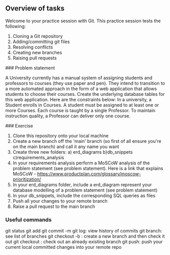 ## Overview of tasks

Welcome to your practice session with Git. This practice session tests the following:

1. Cloning a Git repository
2. Adding/committing git files
3. Resolving conflicts
4. Creating new branches
5. Raising pull requests

### Problem statement

A University currently has a manual system of assigning students and professors to courses (they use paper and pen). They intend to transition to a more automated approach in the form of a web application that allows students to choose their courses. Create the underlying database tables for this web application. Here are the constraints below:
In a university, a Student enrolls in Courses. A student must be assigned to at least one or more Courses. Each course is taught by a single Professor. To maintain instruction quality, a Professor can deliver only one course.

### Exercise

1. Clone this repository onto your local machine
2. Create a new branch off the 'main' branch (so first of all ensure you're on the main branch) and call it any name you want
3. Create three new folders: a) erd_diagrams b)db_snippets c)requirements_analysis
4. In your requirements analysis perform a MoSCoW analysis of the problem statement (see problem statement). Here is a link that explains MoSCoW - https://www.productplan.com/glossary/moscow-prioritization/
5. In your erd_diagrams folder, include a erd_diagram represent your database modelling of a problem statement (see problem statement)
6. In your db_snippets, include the corresponding SQL queries as files
7. Push all your changes to your remote branch
8. Raise a pull request to the main branch

### Useful commands

git status
git add <filename>
git commit -m <message>
git log: view history of commits
git branch: see list of branches
git checkout -b <branch name>: create a new branch and then check it out
git checkout <branch name>: check out an already existing branch
git push: push your current local committed changes into your remote repo
